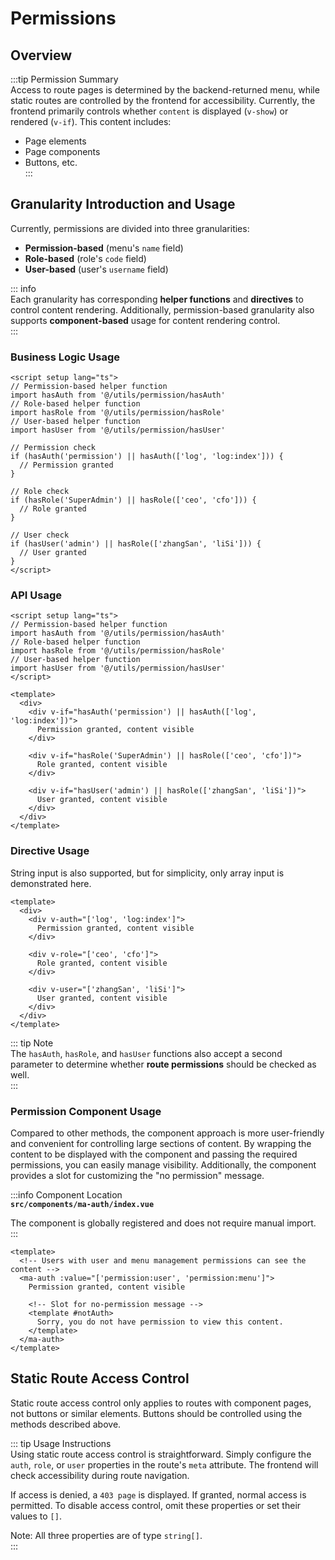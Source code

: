# Permissions  

## Overview  
:::tip Permission Summary  
Access to route pages is determined by the backend-returned menu, while static routes are controlled by the frontend for accessibility. Currently, the frontend primarily controls whether `content` is displayed (`v-show`) or rendered (`v-if`). This content includes:  
- Page elements  
- Page components  
- Buttons, etc.  
:::

## Granularity Introduction and Usage  

Currently, permissions are divided into three granularities:  
- **Permission-based** (menu's `name` field)  
- **Role-based** (role's `code` field)  
- **User-based** (user's `username` field)  

::: info  
Each granularity has corresponding **helper functions** and **directives** to control content rendering. Additionally, permission-based granularity also supports **component-based** usage for content rendering control.  
:::

### Business Logic Usage  
```vue  
<script setup lang="ts">  
// Permission-based helper function  
import hasAuth from '@/utils/permission/hasAuth'  
// Role-based helper function  
import hasRole from '@/utils/permission/hasRole'  
// User-based helper function  
import hasUser from '@/utils/permission/hasUser'  
  
// Permission check  
if (hasAuth('permission') || hasAuth(['log', 'log:index'])) {  
  // Permission granted  
}  

// Role check  
if (hasRole('SuperAdmin') || hasRole(['ceo', 'cfo'])) {  
  // Role granted  
}  

// User check  
if (hasUser('admin') || hasRole(['zhangSan', 'liSi'])) {  
  // User granted  
}  
</script>  
```  

### API Usage  
```vue  
<script setup lang="ts">  
// Permission-based helper function  
import hasAuth from '@/utils/permission/hasAuth'  
// Role-based helper function  
import hasRole from '@/utils/permission/hasRole'  
// User-based helper function  
import hasUser from '@/utils/permission/hasUser'  
</script>  

<template>  
  <div>  
    <div v-if="hasAuth('permission') || hasAuth(['log', 'log:index'])">  
      Permission granted, content visible  
    </div>  
      
    <div v-if="hasRole('SuperAdmin') || hasRole(['ceo', 'cfo'])">  
      Role granted, content visible  
    </div>  

    <div v-if="hasUser('admin') || hasRole(['zhangSan', 'liSi'])">  
      User granted, content visible  
    </div>  
  </div>  
</template>  
```  

### Directive Usage  

String input is also supported, but for simplicity, only array input is demonstrated here.  

```vue  
<template>  
  <div>  
    <div v-auth="['log', 'log:index']">  
      Permission granted, content visible  
    </div>  
      
    <div v-role="['ceo', 'cfo']">  
      Role granted, content visible  
    </div>  

    <div v-user="['zhangSan', 'liSi']">  
      User granted, content visible  
    </div>  
  </div>  
</template>  
```  
::: tip Note  
The `hasAuth`, `hasRole`, and `hasUser` functions also accept a second parameter to determine whether **route permissions** should be checked as well.  
:::

### Permission Component Usage  

Compared to other methods, the component approach is more user-friendly and convenient for controlling large sections of content. By wrapping the content to be displayed with the component and passing the required permissions, you can easily manage visibility. Additionally, the component provides a slot for customizing the "no permission" message.  

:::info Component Location  
**`src/components/ma-auth/index.vue`**  

The component is globally registered and does not require manual import.  
:::  

```vue  
<template>  
  <!-- Users with user and menu management permissions can see the content -->  
  <ma-auth :value="['permission:user', 'permission:menu']">  
    Permission granted, content visible  
    
    <!-- Slot for no-permission message -->  
    <template #notAuth>  
      Sorry, you do not have permission to view this content.  
    </template>  
  </ma-auth>  
</template>  
```  

## Static Route Access Control  

Static route access control only applies to routes with component pages, not buttons or similar elements. Buttons should be controlled using the methods described above.  

::: tip Usage Instructions  
Using static route access control is straightforward. Simply configure the `auth`, `role`, or `user` properties in the route's `meta` attribute. The frontend will check accessibility during route navigation.  

If access is denied, a `403 page` is displayed. If granted, normal access is permitted. To disable access control, omit these properties or set their values to `[]`.  

Note: All three properties are of type `string[]`.  
:::